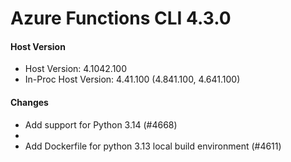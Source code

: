 # Azure Functions CLI 4.3.0

#### Host Version

- Host Version: 4.1042.100
- In-Proc Host Version: 4.41.100 (4.841.100, 4.641.100)

#### Changes

- Add support for Python 3.14 (#4668)
- <entry>
- Add Dockerfile for python 3.13 local build environment (#4611)
